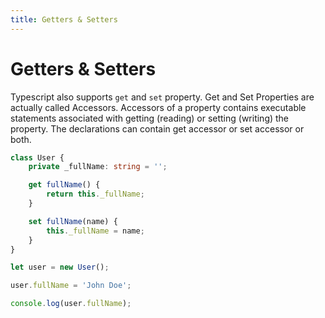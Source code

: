 ```yaml
---
title: Getters & Setters
---
```


# Getters & Setters

Typescript also supports `get` and `set` property. Get and Set Properties are actually called Accessors. Accessors of a property contains executable statements associated with getting (reading) or setting (writing) the property. The declarations can contain get accessor or set accessor or both.

```typescript
class User {
    private _fullName: string = '';

    get fullName() {
        return this._fullName;
    }

    set fullName(name) {
        this._fullName = name;
    }
}

let user = new User();

user.fullName = 'John Doe';

console.log(user.fullName);
```